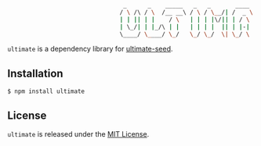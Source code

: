 ```sh
                                 _      _    _____   _   _       ____   _____   _____
                                / \ /\ / \  /__ __\ / \ / \__/| /  _ \ /__ __\ /  __/
                                | | || | |    / \   | | | |\/|| | / \ |  / \   |  \
                                | \_/| | |_/\ | |   | | | |  || | |-| |  | |   |  /_
                                \____/ \____/ \_/   \_/ \_/  \| \_/ \ |  \_/   \____\

```

`ultimate` is a dependency library for [ultimate-seed](https://github.com/pilwon/node-ultimate-seed).

## Installation

    $ npm install ultimate

## License

  `ultimate` is released under the [MIT License](http://opensource.org/licenses/MIT).
